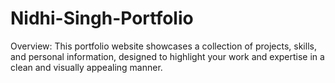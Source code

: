 # Nidhi-Singh-Portfolio
Overview: This portfolio website showcases a collection of projects, skills, and personal information, designed to highlight your work and expertise in a clean and visually appealing manner.  

